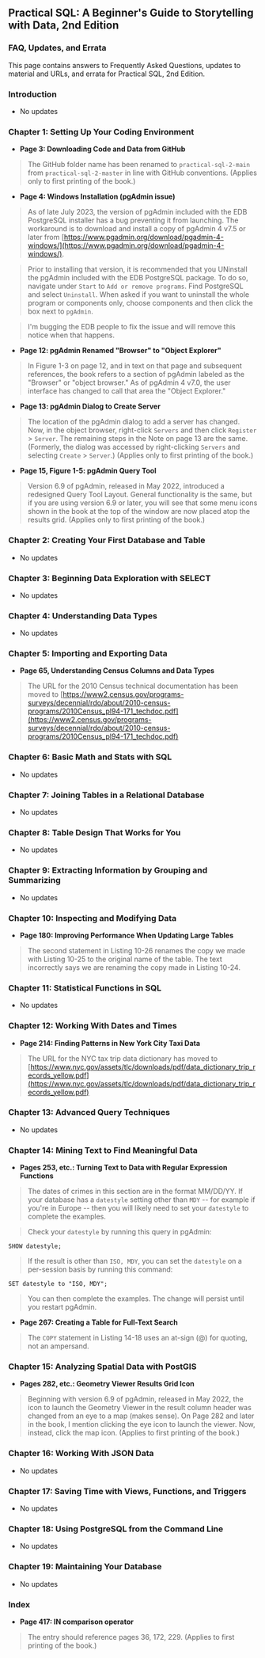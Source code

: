 ## Practical SQL: A Beginner's Guide to Storytelling with Data, 2nd Edition

### FAQ, Updates, and Errata

This page contains answers to Frequently Asked Questions, updates to material and URLs, and errata for Practical SQL, 2nd Edition.


### Introduction

* No updates


### Chapter 1: Setting Up Your Coding Environment

* **Page 3: Downloading Code and Data from GitHub**

> The GitHub folder name has been renamed to `practical-sql-2-main` from `practical-sql-2-master` in line with GitHub conventions. (Applies only to first printing of the book.)

* **Page 4: Windows Installation (pgAdmin issue)**

> As of late July 2023, the version of pgAdmin included with the EDB PostgreSQL installer has a bug preventing it from launching. The workaround is to download and install a copy of pgAdmin 4 v7.5 or later from [https://www.pgadmin.org/download/pgadmin-4-windows/](https://www.pgadmin.org/download/pgadmin-4-windows/). 

> Prior to installing that version, it is recommended that you UNinstall the pgAdmin included with the EDB PostgreSQL package. To do so, navigate under `Start` to `Add or remove programs`. Find PostgreSQL and select `Uninstall`. When asked if you want to uninstall the whole program or components only, choose components and then click the box next to `pgAdmin`.

> I'm bugging the EDB people to fix the issue and will remove this notice when that happens.

* **Page 12: pgAdmin Renamed "Browser" to "Object Explorer"**

> In Figure 1-3 on page 12, and in text on that page and subsequent references, the book refers to a section of pgAdmin labeled as the "Browser" or "object browser." As of pgAdmin 4 v7.0, the user interface has changed to call that area the "Object Explorer."

* **Page 13: pgAdmin Dialog to Create Server**

> The location of the pgAdmin dialog to add a server has changed. Now, in the object browser, right-click `Servers` and then click `Register` > `Server`. The remaining steps in the Note on page 13 are the same. (Formerly, the dialog was accessed by right-clicking `Servers` and selecting `Create` > `Server`.) (Applies only to first printing of the book.)

* **Page 15, Figure 1-5: pgAdmin Query Tool**

> Version 6.9 of pgAdmin, released in May 2022, introduced a redesigned Query Tool Layout. General functionality is the same, but if you are using version 6.9 or later, you will see that some menu icons shown in the book at the top of the window are now placed atop the results grid. (Applies only to first printing of the book.)

### Chapter 2: Creating Your First Database and Table

* No updates

### Chapter 3: Beginning Data Exploration with SELECT

* No updates

### Chapter 4: Understanding Data Types

* No updates


### Chapter 5: Importing and Exporting Data

* **Page 65, Understanding Census Columns and Data Types**

> The URL for the 2010 Census technical documentation has been moved to [https://www2.census.gov/programs-surveys/decennial/rdo/about/2010-census-programs/2010Census_pl94-171_techdoc.pdf](https://www2.census.gov/programs-surveys/decennial/rdo/about/2010-census-programs/2010Census_pl94-171_techdoc.pdf)


### Chapter 6: Basic Math and Stats with SQL

* No updates

### Chapter 7: Joining Tables in a Relational Database

* No updates

### Chapter 8: Table Design That Works for You

* No updates

### Chapter 9: Extracting Information by Grouping and Summarizing

* No updates

### Chapter 10: Inspecting and Modifying Data

* **Page 180: Improving Performance When Updating Large Tables**

> The second statement in Listing 10-26 renames the copy we made with Listing 10-25 to the original name of the table. The text incorrectly says we are renaming the copy made in Listing 10-24.

### Chapter 11: Statistical Functions in SQL

* No updates

### Chapter 12: Working With Dates and Times

* **Page 214: Finding Patterns in New York City Taxi Data**

> The URL for the NYC tax trip data dictionary has moved to [https://www.nyc.gov/assets/tlc/downloads/pdf/data_dictionary_trip_records_yellow.pdf](https://www.nyc.gov/assets/tlc/downloads/pdf/data_dictionary_trip_records_yellow.pdf)

### Chapter 13: Advanced Query Techniques

* No updates

### Chapter 14: Mining Text to Find Meaningful Data

* **Pages 253, etc.: Turning Text to Data with Regular Expression Functions**

> The dates of crimes in this section are in the format MM/DD/YY. If your database has a `datestyle` setting other than `MDY` -- for example if you're in Europe -- then you will likely need to set your `datestyle` to complete the examples.

> Check your `datestyle` by running this query in pgAdmin:

```
SHOW datestyle;
```

> If the result is other than `ISO, MDY`, you can set the `datestyle` on a per-session basis by running this command:

```
SET datestyle to "ISO, MDY";
```
> You can then complete the examples. The change will persist until you restart pgAdmin.

* **Page 267: Creating a Table for Full-Text Search** 

> The `COPY` statement in Listing 14-18 uses an at-sign (@) for quoting, not an ampersand. 


### Chapter 15: Analyzing Spatial Data with PostGIS

* **Pages 282, etc.: Geometry Viewer Results Grid Icon**

> Beginning with version 6.9 of pgAdmin, released in May 2022, the icon to launch the Geometry Viewer in the result column header was changed from an eye to a map (makes sense). On Page 282 and later in the book, I mention clicking the eye icon to launch the viewer. Now, instead, click the map icon. (Applies to first printing of the book.)


### Chapter 16: Working With JSON Data

* No updates

### Chapter 17: Saving Time with Views, Functions, and Triggers

* No updates

### Chapter 18: Using PostgreSQL from the Command Line

* No updates

### Chapter 19: Maintaining Your Database

* No updates

### Index

* **Page 417: IN comparison operator**

> The entry should reference pages 36, 172, 229. (Applies to first printing of the book.)



